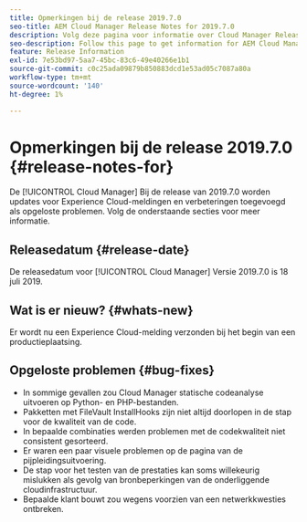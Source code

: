 ```yaml
---
title: Opmerkingen bij de release 2019.7.0
seo-title: AEM Cloud Manager Release Notes for 2019.7.0
description: Volg deze pagina voor informatie over Cloud Manager Release 2019.7.0.
seo-description: Follow this page to get information for AEM Cloud Manager Release 2019.7.0.
feature: Release Information
exl-id: 7e53bd97-5aa7-45bc-83c6-49e40266e1b1
source-git-commit: c0c25ada09879b850883dcd1e53ad05c7087a80a
workflow-type: tm+mt
source-wordcount: '140'
ht-degree: 1%

---
```


# Opmerkingen bij de release 2019.7.0 {#release-notes-for}

De [!UICONTROL Cloud Manager] Bij de release van 2019.7.0 worden updates voor Experience Cloud-meldingen en verbeteringen toegevoegd als opgeloste problemen. Volg de onderstaande secties voor meer informatie.

## Releasedatum {#release-date}

De releasedatum voor [!UICONTROL Cloud Manager] Versie 2019.7.0 is 18 juli 2019.

## Wat is er nieuw? {#whats-new}

Er wordt nu een Experience Cloud-melding verzonden bij het begin van een productieplaatsing.

## Opgeloste problemen {#bug-fixes}

* In sommige gevallen zou Cloud Manager statische codeanalyse uitvoeren op Python- en PHP-bestanden.
* Pakketten met FileVault InstallHooks zijn niet altijd doorlopen in de stap voor de kwaliteit van de code.
* In bepaalde combinaties werden problemen met de codekwaliteit niet consistent gesorteerd.
* Er waren een paar visuele problemen op de pagina van de pijpleidingsuitvoering.
* De stap voor het testen van de prestaties kan soms willekeurig mislukken als gevolg van bronbeperkingen van de onderliggende cloudinfrastructuur.
* Bepaalde klant bouwt zou wegens voorzien van een netwerkkwesties ontbreken.
